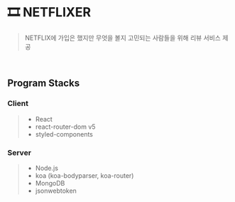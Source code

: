 # 🎞 NETFLIXER
> NETFLIX에 가입은 했지만 무엇을 볼지 고민되는 사람들을 위해 리뷰 서비스 제공

<br>

## Program Stacks
### Client
> + React
> + react-router-dom v5
> + styled-components

### Server
> + Node.js
> + koa (koa-bodyparser, koa-router)
> + MongoDB
> + jsonwebtoken

